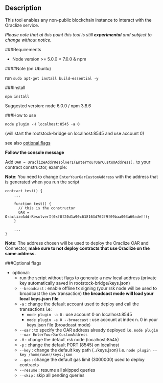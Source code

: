 ## Description
This tool enables any non-public blockchain instance to interact with the Oraclize service.

_Please note that at this point this tool is still **experimental** and subject to change without notice._

###Requirements
- Node version >= 5.0.0 < 7.0.0 & npm

####Note
(on Ubuntu)

run `sudo apt-get install build-essential -y`

###Install
```
npm install
```

Suggested version: node 6.0.0 / npm 3.8.6

###How to use
```
node plugin -H localhost:8545 -a 0
```
(will start the rootstock-bridge on localhost:8545 and use account 0)

see also [optional flags](#optional-flags)

**Follow the console message**

Add `OAR = OraclizeAddrResolverI(EnterYourOarCustomAddress);` to your contract constructor, example:

**Note:** You need to change `EnterYourOarCustomAddress` with the address that is generated when you run the script
```
contract test() {
    ...
    
    function test() {
      // this is the constructor
      OAR = OraclizeAddrResolverI(0xf0f20d1a90c618163d762f9f09baa003a60adeff);
    }
  
    ...
}
```

**Note:** The address chosen will be used to deploy the Oraclize OAR and Connector, **make sure to not deploy contracts that use Oraclize on the same address.**

###Optional flags

* optional:
  * run the script without flags to generate a new local address (private key automatically saved in rootstock-bridge/keys.json)
  * `--broadcast` : enable offline tx signing (your rsk node will be used to broadcast the raw transaction) **the broadcast mode will load your local keys.json file**
  * `-a` : change the default account used to deploy and call the transactions i.e:
    * `node plugin -a 0` : use account 0 on localhost:8545
    * `node plugin -a 0 --broadcast` : use account at index n. 0 in your keys.json file (broadcast mode)
  * `--oar` : to specify the OAR address already deployed i.e. `node plugin --oar EnterYourOarCustomAddress`
  * `-H` : change the default rsk node (localhost:8545)
  * `-p` : change the default PORT (8545) on localhost
  * `--key` : change the default key path (../keys.json) i.e. `node plugin --key /home/user/keys.json` 
  * `--gas` : change the default gas limit (3000000) used to deploy contracts
  * `--resume` : resume all skipped queries
  * `--skip` : skip all pending queries
